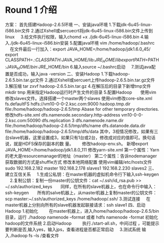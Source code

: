 # Round 1 介绍
方案：
  首先搭建Hadoop-2.6.5环境
  一、安装java环境
     1.下载jdk-6u45-linux-i586.bin文件
     2.通过Xshell或sercuecrt将jdk-6u45-linux-i586.bin文件上传到linux
     3.给文件执行权限，输入chomd +x ./jdk-6u45-linux-i586.bin
     4.输入./jdk-6u45-linux-i586.bin安装
     5.配置java环境
        vim /home/hadoop/.bashrc
        在文件最后一行加入：export JAVA_HOME=/home/hadoop/jdk1.6.0_45/
                          export CLASSPATH=.:$CLASSPATH:$JAVA_HOME/lib:$JRE_HOME/lib
                          export PATH=$PATH:$JAVA_HOME/bin:$JRE_HOME/bin
     6.输入source ~/.bashrc启动
     7.测试java配置是否成功，输入java -version
  二、安装Hadoop
    1.下载hadoop-2.6.5.bin.tar.gz文件
    2.通过Xshell或sercuert上传hadoop-2.6.5.bin.tar.gz文件
    3.解压缩 tar zxvf hadoop-2.6.5.bin.tar.gz
    4.在解压后的目录下新增tmp文件
        mkdir tmp   用来指定Hadoop运行时产生文件的目录
    5.配置Hadoop
        使用vim修改slaves文件。选择搭建一个master两个slaves
        使用vim修改core-site.xml
        <configuration>
	      <property>
                <name>fs.defaultFS</name>
                <value>hdfs://vm10-0-0-2.ksc.com:9000</value>
        </property>
        <property>
                <name>hadoop.tmp.dir</name>
                <value>file:/home/hadoop/hadoop-2.6.5/tmp</value>
                <description>Abase for other temporary directories.</description>
        </property>
        </configuration>
        修改hdfs-site.xml
        <configuration>
	      <property>
                <name>dfs.namenode.secondary.http-address</name>
                <value>vm10-0-0-2.ksc.com:50090</value>
        </property>
        <property>
                <name>dfs.replication</name>
                <value>3</value>
        </property>
        <property>
                <name>dfs.namenode.name.dir</name>
                <value>file:/home/hadoop/hadoop-2.6.5/tmp/dfs/name</value>
        </property>
        <property>
                <name>dfs.datanode.data.dir</name>
                <value>file:/home/hadoop/hadoop-2.6.5/tmp/dfs/data</value>
        </property>
        </configuration>
        其中，<value>3</value>视情况修改，如果有三台slave机器，这里设置成3，如果只有1台或2台，修改成对应的值即可。换句话说，就是HDFS保存的副本的数         量。
        修改hadoop-env.sh。 新增export JAVA_HOME=/home/hadoop/jdk1.8.0_111
        修改yarn-site.xml
        第一个属性：Yarn的老大是resourcemanager的地址（master）
        第二个属性：告诉nodemanager获取数据的方式是shuffle方式
        修改本地网络配置
        使用vim编辑/etc/hosts文件
        sudo 192.168.2.182 master
             192.168.2.178 slaves1
             192.168.2.230 slaves2
  三、建立互信关系
      1.生成公私钥：在master机器的虚拟机命令行下输入ssh-keygen 
      2.复制公钥：复制一份master的公钥文件：cat ~/.ssh/id_rsa.pub >> ~/.ssh/authorized_keys
        同样，在所有的slave机器上，也在命令行中输入：ssh-keygen 
        所有的salve机器上，从master机器上复制master的公钥文件：scp master:~/.ssh/authorized_keys      /home/hadoop/.ssh/
      3.测试连接
      在master机器上分别向所有的slave机器发起联接请求：ssh slave1
  四、启动Hadoop
      1.初始化
         在master机器上，进入/home/hadoop/hadoop-2.6.5/bin目录，运行 ./hadoop namenode –format 或者 hdfs namenode -format
         初始化hadoop的文件系统
      2.启动Hadoop
         执行./start-all.sh，中间过程 ，可能提示要判断是否,输入yes，输入jps，查看进程是否都正常启动
      3.测试系统
      输入./hadoop fs –ls /查看文件

        
